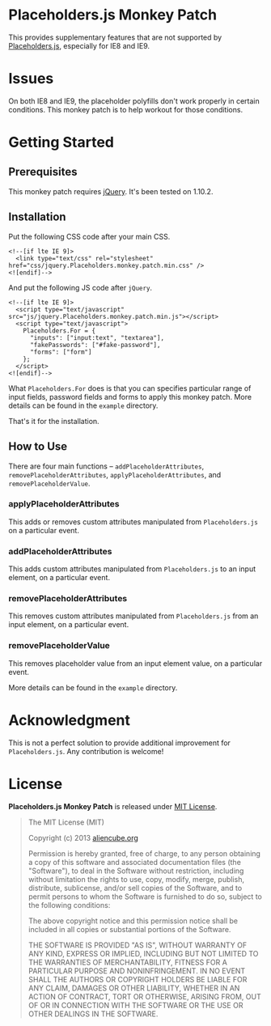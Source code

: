 # Placeholders.js Monkey Patch #

This provides supplementary features that are not supported by [Placeholders.js](http://jamesallardice.github.io/Placeholders.js), especially for IE8 and IE9.


# Issues #

On both IE8 and IE9, the placeholder polyfills don't work properly in certain conditions. This monkey patch is to help workout for those conditions.


# Getting Started #

## Prerequisites ##

This monkey patch requires [jQuery](http://jquery.com). It's been tested on 1.10.2.


## Installation ##

Put the following CSS code after your main CSS.

    <!--[if lte IE 9]>
      <link type="text/css" rel="stylesheet" href="css/jquery.Placeholders.monkey.patch.min.css" />
    <![endif]-->

And put the following JS code after `jQuery`.

    <!--[if lte IE 9]>
      <script type="text/javascript" src="js/jquery.Placeholders.monkey.patch.min.js"></script>
      <script type="text/javascript">
        Placeholders.For = {
          "inputs": ["input:text", "textarea"],
          "fakePasswords": ["#fake-password"],
          "forms": ["form"]
        };
      </script>
    <![endif]-->

What `Placeholders.For` does is that you can specifies particular range of input fields, password fields and forms to apply this monkey patch. More details can be found in the `example` directory.

That's it for the installation.


## How to Use ##

There are four main functions &ndash; `addPlaceholderAttributes`, `removePlaceholderAttributes`, `applyPlaceholderAttributes`, and `removePlaceholderValue`.


### applyPlaceholderAttributes ###

This adds or removes custom attributes manipulated from `Placeholders.js` on a particular event.


### addPlaceholderAttributes ###

This adds custom attributes manipulated from `Placeholders.js` to an input element, on a particular event.


### removePlaceholderAttributes ###

This removes custom attributes manipulated from `Placeholders.js` from an input element, on a particular event.


### removePlaceholderValue ###

This removes placeholder value from an input element value, on a particular event.

More details can be found in the `example` directory.


# Acknowledgment #

This is not a perfect solution to provide additional improvement for `Placeholders.js`. Any contribution is welcome!


# License #

**Placeholders.js Monkey Patch** is released under [MIT License](http://opensource.org/licenses/MIT).

> The MIT License (MIT)
> 
> Copyright (c) 2013 [aliencube.org](http://aliencube.org)
> 
> Permission is hereby granted, free of charge, to any person obtaining a copy of this software and associated documentation files (the "Software"), to deal in the Software without restriction, including without limitation the rights to use, copy, modify, merge, publish, distribute, sublicense, and/or sell copies of the Software, and to permit persons to whom the Software is
> furnished to do so, subject to the following conditions:
> 
> The above copyright notice and this permission notice shall be included in all copies or substantial portions of the Software.
> 
> THE SOFTWARE IS PROVIDED "AS IS", WITHOUT WARRANTY OF ANY KIND, EXPRESS OR IMPLIED, INCLUDING BUT NOT LIMITED TO THE WARRANTIES OF MERCHANTABILITY, FITNESS FOR A PARTICULAR PURPOSE AND NONINFRINGEMENT. IN NO EVENT SHALL THE AUTHORS OR COPYRIGHT HOLDERS BE LIABLE FOR ANY CLAIM, DAMAGES OR OTHER LIABILITY, WHETHER IN AN ACTION OF CONTRACT, TORT OR OTHERWISE, ARISING FROM, OUT OF OR IN CONNECTION WITH THE SOFTWARE OR THE USE OR OTHER DEALINGS IN THE SOFTWARE.
